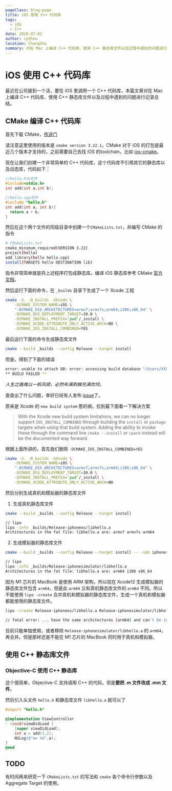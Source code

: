 ```yaml
---
pageClass: blog-page
title: iOS 使用 C++ 代码库
tags: 
  - iOS
  - C++
date: 2020-07-02
author: cp3hnu
location: ChangSha
summary: 对在 Mac 上编译 C++ 代码库、使用 C++ 静态库文件以及过程中遇到的问题进行记录总结
---
```


# iOS 使用 C++ 代码库

最近在公司接到一个活，要在 iOS 里调用一个 C++ 代码库，本篇文章对在 Mac 上编译 C++ 代码库、使用 C++ 静态库文件以及过程中遇到的问题进行记录总结。

## CMake 编译 C++ 代码库

首先下载 CMake，[传送门](https://cmake.org/download/)

请注意这里使用的版本是 `cmake version 3.22.1`，CMake 对于 iOS 的打包是最近几个版本才支持的，之前需要自己去找 iOS 的toolchain，比如 [ios-cmake](https://github.com/leetal/ios-cmake)。

现在让我们创建一个非常简单的 C++ 代码库，这个代码库不引用其它的静态库以及动态库，代码如下：

```c++
//hello.h头文件
#include<stdio.h>
int add(int a,int b);

//hello.cpp文件
#include "hello.h"
int add(int a, int b){
  return a + b;
}
```

然后在这个两个文件的同级目录中创建一个`CMakeLists.txt`，并编写 CMake 的指令

```sh
# CMakeLists.txt
cmake_minimum_required(VERSION 3.22)
project(hello)
add_library(hello hello.cpp)
install(TARGETS hello DESTINATION lib)
```

指令非常简单就是将上述程序打包成静态库。编译 iOS 静态库参考 CMake [官方文档](https://cmake.org/cmake/help/v3.22/manual/cmake-toolchains.7.html)。

然后运行下面的命令，在 `_builds` 目录下生成了一个 Xcode 工程

```sh
cmake -S. -B_builds -GXcode \
    -DCMAKE_SYSTEM_NAME=iOS \
    "-DCMAKE_OSX_ARCHITECTURES=armv7;armv7s;arm64;i386;x86_64" \
    -DCMAKE_OSX_DEPLOYMENT_TARGET=10.0 \
    -DCMAKE_INSTALL_PREFIX=`pwd`/_install \
    -DCMAKE_XCODE_ATTRIBUTE_ONLY_ACTIVE_ARCH=NO \
    -DCMAKE_IOS_INSTALL_COMBINED=YES
```

最后运行下面的命令生成静态库文件

```sh
cmake --build _builds --config Release --target install
```

但是，得到了下面的错误

```sh
error: unable to attach DB: error: accessing build database "/Users/XXX/Documents/demo/cpp/_builds/build/XCBuildData/build.db": database is locked Possibly there are two concurrent builds running in the same filesystem location.
** BUILD FAILED **
```

*人生之路难以一帆风顺，必然布满荆棘充满坎坷。*

查查出了什么问题，幸好已经有人发布 [issue](https://gitlab.kitware.com/cmake/cmake/-/issues/21282)了。

原来是 Xcode 的 `new build system` 惹的祸，拉到最下面看一下解决方案

> With the Xcode new build system limitations, we can no longer support `IOS_INSTALL_COMBINED` through building the `install` or `package` targets when using that build system. Adding the ability to invoke these through the command line `cmake --install` or `cpack` instead will be the documented way forward.

根据上面所讲的，首先我们删除 `-DCMAKE_IOS_INSTALL_COMBINED=YES`

```sh
cmake -S. -B_builds -GXcode \
    -DCMAKE_SYSTEM_NAME=iOS \
    "-DCMAKE_OSX_ARCHITECTURES=armv7;armv7s;arm64;i386;x86_64" \
    -DCMAKE_OSX_DEPLOYMENT_TARGET=10.0 \
    -DCMAKE_INSTALL_PREFIX=`pwd`/_install \
    -DCMAKE_XCODE_ATTRIBUTE_ONLY_ACTIVE_ARCH=NO
```

然后分别生成真机和模拟器的静态库文件

1. 生成真机静态库文件

```sh
cmake --build _builds --config Release --target install

// lipo
lipo -info _builds/Release-iphoneos/libhello.a
Architectures in the fat file: libhello.a are: armv7 armv7s arm64
```

2. 生成模拟器的静态库文件

```sh
cmake --build _builds --config Release --target install -- -sdk iphonesimulator

// lipo
lipo -info _builds/Release-iphonesimulator/libhello.a
Architectures in the fat file: libhello.a are: arm64 i386 x86_64
```

因为 M1 芯片的 MacBook 是使用 ARM 架构，所以现在 Xcode12 生成模拟器的静态库文件包含 `arm64`，但是此 `arm64` 又和真机静态库文件的  `arm64`  不同。所以不能使用 `lipo -create` 合并真机和模拟器的静态库文件，生成一个真机和模拟器都能使用的静态库文件。

```sh
lipo -create Release-iphoneos/libhello.a Release-iphonesimulator/libhello.a -output ./libhello.a

// fatal error: ... have the same architectures (arm64) and can't be in the same fat output file
```

目前只能单独使用，或者移除 `Release-iphonesimulator/libhello.a` 的 `arm64`，再合并。但是那样还是不能在 M1 芯片的 MacBook 同时用于真机和模拟器。

## 使用 C++ 静态库文件

### Objective-C 使用 C++ 静态库

这个很简单，Objective-C 支持调用 C++ 的代码，但是**要把 .m 文件改成 .mm 文件**。

然后引入头文件 `hello.h` 和静态库文件 `libhello.a` 就可以了

```objective-c
#import "hello.h"

@implementation ViewController
- (void)viewDidLoad {
    [super viewDidLoad];
    int a = add(1,2);
    NSLog(@"a= %d",a);   
}
@end
```

## TODO

有时间再来研究一下 `CMakeLists.txt` 的写法和 `cmake` 各个命令行参数以及 Aggregate Target 的使用。

